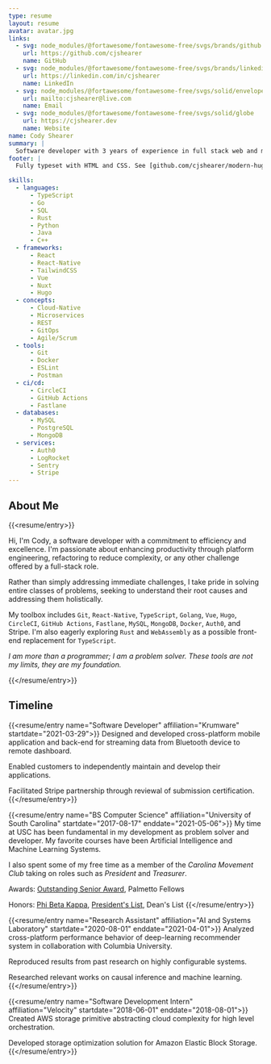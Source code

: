 ```yaml
---
type: resume
layout: resume
avatar: avatar.jpg
links:
  - svg: node_modules/@fortawesome/fontawesome-free/svgs/brands/github
    url: https://github.com/cjshearer
    name: GitHub
  - svg: node_modules/@fortawesome/fontawesome-free/svgs/brands/linkedin
    url: https://linkedin.com/in/cjshearer
    name: LinkedIn
  - svg: node_modules/@fortawesome/fontawesome-free/svgs/solid/envelope
    url: mailto:cjshearer@live.com
    name: Email
  - svg: node_modules/@fortawesome/fontawesome-free/svgs/solid/globe
    url: https://cjshearer.dev
    name: Website
name: Cody Shearer
summary: |
  Software developer with 3 years of experience in full stack web and mobile development
footer: |
  Fully typeset with HTML and CSS. See [github.com/cjshearer/modern-hugo-resume](https://github.com/cjshearer/modern-hugo-resume).

skills:
  - languages:
      - TypeScript
      - Go
      - SQL
      - Rust
      - Python
      - Java
      - C++
  - frameworks:
      - React
      - React-Native
      - TailwindCSS
      - Vue
      - Nuxt
      - Hugo
  - concepts:
      - Cloud-Native
      - Microservices
      - REST
      - GitOps
      - Agile/Scrum
  - tools:
      - Git
      - Docker
      - ESLint
      - Postman
  - ci/cd:
      - CircleCI
      - GitHub Actions
      - Fastlane
  - databases:
      - MySQL
      - PostgreSQL
      - MongoDB
  - services:
      - Auth0
      - LogRocket
      - Sentry
      - Stripe
---
```


## About Me

{{<resume/entry>}}

Hi, I'm Cody, a software developer with a commitment to efficiency and excellence. I'm passionate about enhancing productivity through platform engineering, refactoring to reduce complexity, or any other challenge offered by a full-stack role.

Rather than simply addressing immediate challenges, I take pride in solving entire classes of problems, seeking to understand their root causes and addressing them holistically.

My toolbox includes `Git`, `React-Native`, `TypeScript`, `Golang`, `Vue`, `Hugo`, `CircleCI`, `GitHub Actions`, `Fastlane`, `MySQL`, `MongoDB`, `Docker`, `Auth0`, and Stripe. I'm also eagerly exploring `Rust` and `WebAssembly` as a possible front-end replacement for `TypeScript`.

_I am more than a programmer; I am a problem solver. These tools are not my limits, they are my foundation._

{{</resume/entry>}}

## Timeline

{{<resume/entry name="Software Developer" affiliation="Krumware" startdate="2021-03-29">}}
Designed and developed cross-platform mobile application and back-end for streaming data from Bluetooth device to remote dashboard.

Enabled customers to independently maintain and develop their applications.

Facilitated Stripe partnership through reviewal of submission certification.
{{</resume/entry>}}

{{<resume/entry name="BS Computer Science" affiliation="University of South Carolina" startdate="2017-08-17" enddate="2021-05-06">}}
My time at USC has been fundamental in my development as problem solver and developer. My favorite courses have been Artificial Intelligence and Machine Learning Systems.

I also spent some of my free time as a member of the _Carolina Movement Club_ taking on roles such as _President_ and _Treasurer_.

Awards: [Outstanding Senior Award](https://sc.edu/about/signature_events/awards_day/award_recipients.php?search=Cody%20James%20Shearer#recipients), Palmetto Fellows

Honors: [Phi Beta Kappa](https://www.pbk.org/About), [President's List](https://sc.edu/about/signature_events/awards_day/award_recipients.php?search=Cody%20James%20Shearer#recipients), Dean's List
{{</resume/entry>}}

{{<resume/entry name="Research Assistant" affiliation="AI and Systems Laboratory" startdate="2020-08-01" enddate="2021-04-01">}}
Analyzed cross-platform performance behavior of deep-learning recommender system in collaboration with Columbia University.

Reproduced results from past research on highly configurable systems.

Researched relevant works on causal inference and machine learning.
{{</resume/entry>}}

{{<resume/entry name="Software Development Intern" affiliation="Velocity" startdate="2018-06-01" enddate="2018-08-01">}}
Created AWS storage primitive abstracting cloud complexity for high level orchestration.

Developed storage optimization solution for Amazon Elastic Block Storage.
{{</resume/entry>}}
